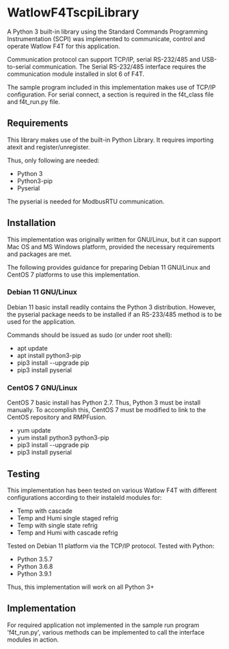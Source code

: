 # WatlowF4TscpiLibrary

A Python 3 built-in library using the Standard Commands Programming Instrumentation (SCPI) was implemented to communicate, control and operate Watlow F4T for this application.

Communication protocol can support TCP/IP, serial RS-232/485 and USB-to-serial communication. The Serial RS-232/485 interface requires the communication module installed in slot 6 of F4T.

The sample program included in this implementation makes use of TCP/IP configuration. For serial connect, a section is required in the f4t_class file and f4t_run.py file. 

## Requirements

This library makes use of the built-in Python Library. It requires importing atexit and register/unregister. 

Thus, only following are needed: 
 
 - Python 3
 - Python3-pip
 - Pyserial

The pyserial is needed for ModbusRTU communication. 

## Installation

This implementation was originally written for GNU/Linux, but it can support Mac OS and MS Windows platform, provided the necessary requirements and packages are met.

The following provides guidance for preparing Debian 11 GNU/Linux and CentOS 7 platforms to use this implementation.

### Debian 11 GNU/Linux

Debian 11 basic install readily contains the Python 3 distribution. However, the pyserial package needs to be installed if an RS-233/485 method is to be used for the application.

Commands should be issued as sudo (or under root shell):

- apt update
- apt install python3-pip
- pip3 install --upgrade pip
- pip3 install pyserial

### CentOS 7 GNU/Linux

CentOS 7 basic install has Python 2.7. Thus, Python 3 must be install manually.
To accomplish this, CentOS 7 must be modified to link to the CentOS repository and RMPFusion. 

- yum update
- yum install python3 python3-pip
- pip3 install --upgrade pip
- pip3 install pyserial 

## Testing

This implementation has been tested on various Watlow F4T with different configurations according to their instaleld modules for: 

- Temp with cascade
- Temp and Humi single staged refrig
- Temp with single state refrig
- Temp and Humi with cascade refrig

Tested on Debian 11 platform via the TCP/IP protocol.
Tested with Python:

- Python 3.5.7
- Python 3.6.8
- Python 3.9.1

Thus, this implementation will work on all Python 3+  

## Implementation 

For required application not implemented in the sample run program 'f4t_run.py', various methods can be implemented to call the interface modules in action.  
